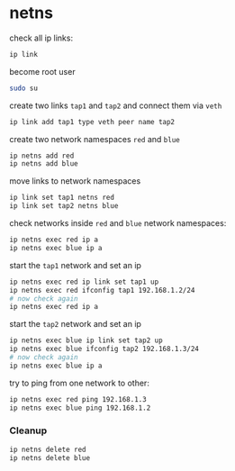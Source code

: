 # netns


check all ip links:
```bash
ip link
```

become root user
```bash
sudo su
```

create two links `tap1` and `tap2` and connect them via `veth`
```bash
ip link add tap1 type veth peer name tap2
```

create two network namespaces `red` and `blue`
```bash
ip netns add red
ip netns add blue
```

move links to network namespaces
```bash
ip link set tap1 netns red
ip link set tap2 netns blue
```

check networks inside `red` and `blue` network namespaces:
```bash
ip netns exec red ip a
ip netns exec blue ip a
```

start the `tap1` network and set an ip
```bash
ip netns exec red ip link set tap1 up
ip netns exec red ifconfig tap1 192.168.1.2/24
# now check again
ip netns exec red ip a
```

start the `tap2` network and set an ip
```bash
ip netns exec blue ip link set tap2 up
ip netns exec blue ifconfig tap2 192.168.1.3/24
# now check again
ip netns exec blue ip a
```

try to ping from one network to other:
```bash
ip netns exec red ping 192.168.1.3
ip netns exec blue ping 192.168.1.2
```

### Cleanup

```bash
ip netns delete red
ip netns delete blue
```
